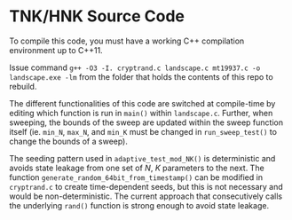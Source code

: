 # TNK/HNK Source Code

To compile this code, you must have a working C++ compilation environment up to C++11. 

Issue command `g++ -O3 -I. cryptrand.c landscape.c mt19937.c -o landscape.exe -lm` from the folder that holds the contents of this repo to rebuild.

The different functionalities of this code are switched at compile-time by editing which function is run in `main()` within `landscape.c`. Further, when sweeping, the bounds of the sweep are updated within the sweep function itself (ie. `min_N`, `max_N`, and `min_K` must be changed in `run_sweep_test()` to change the bounds of a sweep). 

The seeding pattern used in `adaptive_test_mod_NK()` is deterministic and avoids state leakage from one set of $N$, $K$ parameters to the next. The function `generate_random_64bit_from_timestamp()` can be modified in `cryptrand.c` to create time-dependent seeds, but this is not necessary and would be non-deterministic. The current approach that consecutively calls the underlying `rand()` function is strong enough to avoid state leakage.